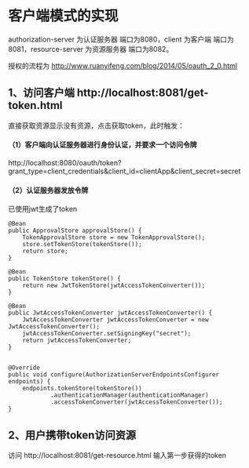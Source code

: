 # 客户端模式的实现

authorization-server 为认证服务器 端口为8080，client 为客户端 端口为8081，resource-server 为资源服务器 端口为8082。

授权的流程为 http://www.ruanyifeng.com/blog/2014/05/oauth_2_0.html

## 1、访问客户端 http://localhost:8081/get-token.html

直接获取资源显示没有资源，点击获取token，此时触发：

#### （1）客户端向认证服务器进行身份认证，并要求一个访问令牌 

http://localhost:8080/oauth/token?grant_type=client_credentials&client_id=clientApp&client_secret=secret

#### （2）认证服务器发放令牌

已使用jwt生成了token

```
@Bean
public ApprovalStore approvalStore() {
    TokenApprovalStore store = new TokenApprovalStore();
    store.setTokenStore(tokenStore());
    return store;
}

@Bean
public TokenStore tokenStore() {
    return new JwtTokenStore(jwtAccessTokenConverter());
}

@Bean
public JwtAccessTokenConverter jwtAccessTokenConverter() {
    JwtAccessTokenConverter jwtAccessTokenConverter = new JwtAccessTokenConverter();
    jwtAccessTokenConverter.setSigningKey("secret");
    return jwtAccessTokenConverter;
}


@Override
public void configure(AuthorizationServerEndpointsConfigurer endpoints) {
    endpoints.tokenStore(tokenStore())
            .authenticationManager(authenticationManager)
            .accessTokenConverter(jwtAccessTokenConverter());
}
```

## 2、用户携带token访问资源

访问 http://localhost:8081/get-resource.html 输入第一步获得的token